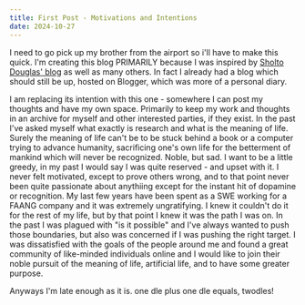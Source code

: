```yaml
---
title: First Post - Motivations and Intentions
date: 2024-10-27
---
```


I need to go pick up my brother from the airport so i'll have to make this quick. I'm creating this blog PRIMARILY because I was inspired by [Sholto Douglas' blog](https://sholtodouglas.github.io/) as well as many others. In fact I already had a blog which should still be up, hosted on Blogger, which was more of a personal diary.

I am replacing its intention with this one - somewhere I can post my thoughts and have my own space. Primarily to keep my work and thoughts in an archive for myself and other interested parties, if they exist. 
In the past I've asked myself what exactly is research and what is the meaning of life. Surely the meaning of life can't be to be stuck behind a book or a computer trying to advance humanity, sacrificing one's own life for the betterment of mankind which will never be recognized. Noble, but sad. 
I want to be a little greedy, in my past I would say I was quite reserved - and upset with it. I never felt motivated, except to prove others wrong, and to that point never been quite passionate about anythiing except for the instant hit of dopamine or recognition. 
My last few years have been spent as a SWE working for a FAANG company and it was extremely ungratifying. I knew it couldn't do it for the rest of my life, but by that point I knew it was the path I was on. In the past I was plagued with "is it possible" and I've always wanted to push those boundaries,
but also was concerned if I was pushing the right target. I was dissatisfied with the goals of the people around me and found a great community of like-minded individuals online and I would like to join their noble pursuit of the meaning of life, artificial life, and to have some greater purpose.

Anyways I'm late enough as it is. one dle plus one dle equals, twodles!
